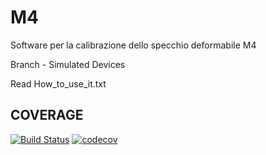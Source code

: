 # M4

Software per la calibrazione dello specchio deformabile M4

Branch - Simulated Devices

Read How_to_use_it.txt

## COVERAGE
[![Build Status](https://travis-ci.org/codecov/sourcegraph-codecov.svg?branch=master)](https://codecov.io/gh/ChiaraSelmi/M4/)
[![codecov](https://codecov.io/gh/codecov/sourcegraph-codecov/branch/master/graph/badge.svg)](https://codecov.io/gh/ChiaraSelmi/M4/)


